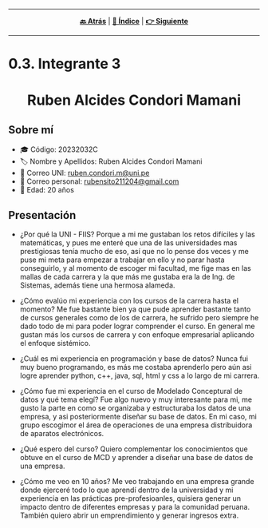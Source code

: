 <hr>
<div align="center">
 

[**🔙 Atrás**](../0.2/0.2.md) | [**📜 Índice**](../../README.md) | [**👉 Siguiente**](../0.4/0.4.md)

</div>
<hr>

# 0.3. Integrante 3

<h1 align="center">Ruben Alcides Condori Mamani</h1>

## Sobre mí
- 🎓 Código: 20232032C
- 🏷️ Nombre y Apellidos: Ruben Alcides Condori Mamani
- 📧 Correo UNI: ruben.condori.m@uni.pe
- 📩 Correo personal: rubensito211204@gmail.com
- 🎂 Edad: 20 años


## Presentación
- ¿Por qué la UNI - FIIS?
	Porque a mi me gustaban los retos difíciles y las matemáticas, y pues me enteré que una de las universidades mas prestigiosas tenía mucho de eso, así que no lo pense dos veces y me puse mi meta para empezar a trabajar en ello y no parar hasta conseguirlo, y al momento de escoger mi facultad, me fige mas en las mallas de cada carrera y la que más me gustaba era la de Ing. de Sistemas, además tiene una hermosa alameda.

- ¿Cómo evalúo mi experiencia con los cursos de la carrera hasta el momento?
    Me fue bastante bien ya que pude aprender bastante tanto de cursos generales como de los de carrera, he sufrido pero siempre he dado todo de mi para poder lograr comprender el curso. En general me gustan más los cursos de carrera y con enfoque empresarial aplicando el enfoque sistémico.

- ¿Cuál es mi experiencia en programación y base de datos?
	Nunca fui muy bueno programando, es más me costaba aprenderlo pero aún asi logre aprender python, c++, java, sql, html y css a lo largo de mi carrera.

- ¿Cómo fue mi experiencia en el curso de Modelado Conceptural de datos y qué tema elegí?
	Fue algo nuevo y muy interesante para mi, me gusto la parte en como se organizaba y estructuraba los datos de una empresa, y asi posteriormente diseñar su base de datos. En mi caso, mi grupo escogimor el área de operaciones de una empresa distribuidora de aparatos electrónicos.

- ¿Qué espero del curso?
	Quiero complementar los conocimientos que obtuve en el curso de MCD y aprender a diseñar una base de datos de una empresa.

- ¿Cómo me veo en 10 años?
	Me veo trabajando en una empresa grande donde ejerceré todo lo que aprendí dentro de la universidad y mi experiencia en las prácticas pre-profesioanles, quisiera generar un impacto dentro de diferentes empresas y para la comunidad peruana. También quiero abrir un emprendimiento y generar ingresos extra.

